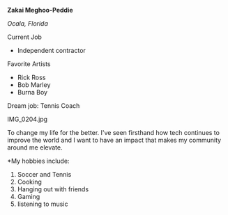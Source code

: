 **Zakai Meghoo-Peddie**

_Ocala, Florida_

Current Job
- Independent contractor


Favorite Artists
- Rick Ross
- Bob Marley
- Burna Boy

Dream job: Tennis Coach 

IMG_0204.jpg 

To change my life for the better. I've seen firsthand how tech continues to improve the world and I want to have an impact that makes my community around me elevate.



*My hobbies include:
1. Soccer and Tennis
2. Cooking 
3. Hanging out with friends
4. Gaming 
5. listening to music

